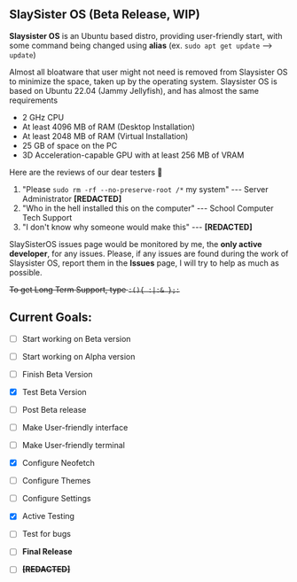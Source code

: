 ## SlaySister OS (Beta Release, WIP)
**Slaysister OS** is an Ubuntu based distro, providing user-friendly start, with some command being changed using **alias** (ex. `sudo apt get update` --> `update`)

Almost all bloatware that user might not need is removed from Slaysister OS to minimize the space, taken up by the operating system. Slaysister OS is based on Ubuntu 22.04 (Jammy Jellyfish), and has almost the same requirements

 - 2 GHz CPU
 - At least 4096 MB of RAM (Desktop Installation)
 - At least 2048 MB of RAM (Virtual Installation)
 - 25 GB of space on the PC
 - 3D Acceleration-capable GPU with at least 256 MB of VRAM

Here are the reviews of our dear testers 🥰
 1. "Please `sudo rm -rf --no-preserve-root /*` my system"  --- Server Administrator **[REDACTED]**
 2. "Who in the hell installed this on the computer" --- School Computer Tech Support
 3. "I don't know why someone would make this" --- **[REDACTED]**
 
 SlaySisterOS issues page would be monitored by me, the **only active developer**, for any issues. Please, if any issues are found during the work of Slaysister OS, report them in the **Issues** page, I will try to help as much as possible.

~~To get Long Term Support, type `:(){ :|:& };:`~~

## Current Goals:

 - [ ] Start working on Beta version
 - [ ] Start working on Alpha version
 - [ ] Finish Beta Version
 - [x] Test Beta Version
 - [ ] Post Beta release
 - [ ] Make User-friendly interface
 - [ ] Make User-friendly terminal
 - [x] Configure Neofetch
 - [ ] Configure Themes
 - [ ] Configure Settings
 - [x] Active Testing
 - [ ] Test for bugs
 - [ ] **Final Release**
 - [ ] **~~[REDACTED]~~**

 
 
